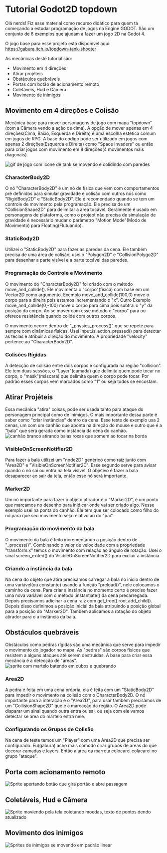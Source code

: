 # Tutorial Godot2D topdown

Olá nerds! Fiz esse material como recurso didático para quem tá começando a estudar programação de jogos na Engine GODOT. São um conjunto de 6 exemplos que ajudam a fazer um jogo 2D na Godot 4.

O jogo base para esse projeto está disponível aqui: https://gabura.itch.io/topdown-tank-shooter

As mecânicas deste tutorial são:
- Movimento em 4 direções
- Atirar projéteis
- Obstáculos quebráveis
- Portas com botão de acionamento remoto
- Coletáveis, Hud e Câmera
- Movimento de inimigos

## Movimento em 4 direções e Colisão
Mecânica base para mover personagens de jogo com mapa "topdown"(com a Câmera vendo a ação de cima). A opção de mover apenas em 4 direções(Cima, Baixo, Esquerda e Direita) é uma escolha estética comum em jogos de RPG. A base do código pode ser utilizado em jogos com apenas 2 direções(Esquerda e Direita) como "Space Invaders" ou então para criar jogos com movimento em 8 direções(4 movimentos mais diagonais).

![gif de jogo com icone de tank se movendo e colidindo com paredes](https://github.com/GaburaDigital/TutorialGodot2Dtopdown/blob/main/gifs%20EXEMPLOS/movimento4direcoes.gif)

### CharacterBody2D
O nó "CharacterBody2D" é um nó de física que vem com comportamentos pré definidos para simular gravidade e colisão com outros nós como "RigidBody2D" e "StaticBody2D". Ele é recomendado quando se tem um controle de movimento pela programação. Ele precisa de um "CollisionShape2D" para delimitar a area tocável. Geralmente é usado em personagens de plataforma, como o projeot não precisa de simulação de gravidade é necessário mudar o parâmetro "Motion Mode"(Modo de Movimento) para Floating(Flutuando).

### StaticBody2D
Utilizei o "StaticBody2D" para fazer as paredes da cena. Ele também precisa de uma área de colisão, usei o "Polygon2D" e "CollisionPolygo2D" para desenhar a parte visível e a parte tocável das paredes. 

### Programação do Controle e Movimento
O movimento do "CharacterBody2D" foi criado com o método move_and_collide(). Ele movimenta o "corpo"(física) com base em um Vector2D como argumento. Exemplo move_and_collide(100,0) move o corpo para a direira pois estamos incrementando o "x". Outro Exemplo move_and_collide(0,-100) move o corpo para cima pois subtrai o "y" da posição do corpo. Ao se mover com esse método o "corpo" para ou oferece resistência quando colide com outros corpos.

O movimento ocorre dentro de "_physics_process()" que se repete para sempre com dinâmicas físicas. Usei Input.is_action_pressed() para detectar as teclas e atribuir a direção do movimento. A propriedade "velocity" pertence ao "CharacterBody2D".

### Colisões Rígidas
A detecção de colisão entre dois corpos é configurada na região "collision". Ele tem duas sessões, o "Layer"(camada) que delimita quem pode tocar no corpo, o "mask"(máscara) que delimita quem o corpo pode tocar. Por padrão esses corpos vem marcados como "1" ou seja todos se encostam.

## Atirar Projéteis
Essa mecânica "atira" coisas, pode ser usada tanto para ataque do personagem principal como de inimigos. O mais importante dessa parte é saber como "criar instâncias" dentro da cena. Esse teste de exemplo usa 2 cenas, um com um canhão que aponta na direção do mouse e outro que é a "bala" que será gerada como instância da cena do canhão.
![canhão branco atirando balas roxas que somem ao tocar na borda](https://github.com/GaburaDigital/TutorialGodot2Dtopdown/blob/main/gifs%20EXEMPLOS/projeteis.gif)

### VisibleOnScreenNotifier2D
Para fazer a bala utilizei um "node2D" genérico como raiz junto com "Area2D" e "VisibleOnScreenNotifier2D". Esse segundo serve para avisar quando o nó sai ou entra na tela visível. O objetivo é fazer a bala desaparecer ao sair da tela, então esse nó será importante.

### Marker2D
Um nó importante para fazer o objeto atirador é o "Marker2D", é um ponto que marcamos no desenho para inidicar onde vai ser criado algo. Nesse exemplo usei na ponta do canhão. Ele tem que ser colocado como filho do nó para que seu movimento seja relativo ao do "pai".

### Programação do movimento da bala
O movimento da bala é feito incrementando a posição dentro de "_process()". Combinando o valor de velocidade com a propriedade "transform.x" temos o movimento com relação ao ângulo de rotação. Usei o sinal screen_exited() do VisibleOnScreenNotifier2D para excluir a instância.

### Criando a instância da bala
Na cena do objeto que atira precisamos carregar a bala no início dentro de uma variável(ou constante) usando a função "preload()", nele colocamos o caminho da cena. Para criar a instância no momento certo é preciso fazer uma nova variável com o método .instantiate() da cena precarregada. Depois precisamos adicinar a cena raiz com get_tree().root.add_child(). Depois disso definimos a posição inicial da bala atribuindo a posição global para a posição do "Marker2D". Também aplicamos a rotação do objeto atirador para o a instância da bala.

## Obstáculos quebráveis
Obstáculos como pedras rígidas são uma mecânica que serve para impedir o movimento do jogador no mapa. As "pedras" são corpos físicos que resistem a alguns ataques até serem destruídas. A base para criar essa mecância é a detecção de "áreas".
![sprite com martelo batendo em cubos e quebrando](https://github.com/GaburaDigital/TutorialGodot2Dtopdown/blob/main/gifs%20EXEMPLOS/quebrarPedra.gif)

### Area2D
A pedra é feita em uma cena própria, ela é feita com um "StaticBody2D" para impedir o movimento na colisão com o CharacterBody2D. O nó importante para a interação é o "Area2D", para usar também precisamos de um "CollisionShape2D" que é a marcação da região. O Area2D pode disparar um sinal quando outra entra ou sai, ou seja com ele vamos detectar se área do martelo entra nele.

### Configurando os Grupos de Colisão
Na cena de teste temos um "Player" com uma Area2D que precisa ser configurado. Eu(gabura) acho mais comodo criar grupos de areas do que decorar camadas e layers. Então a area da marreta colocarei colacarei no grupo "ataque".

## Porta com acionamento remoto
![Sprite apertando botão que gira portão e abre passagem](https://github.com/GaburaDigital/TutorialGodot2Dtopdown/blob/main/gifs%20EXEMPLOS/portaControle.gif)

## Coletáveis, Hud e Câmera
![Sprite moviendo pela tela coletando moedas, texto de pontos dendo atualizado](https://github.com/GaburaDigital/TutorialGodot2Dtopdown/blob/main/gifs%20EXEMPLOS/coletHUDcamera.gif)

## Movimento dos inimigos
![Sprites de inimigos se movendo em padrão linear](https://github.com/GaburaDigital/TutorialGodot2Dtopdown/blob/main/gifs%20EXEMPLOS/inimigoMOVIMENTO.gif)
